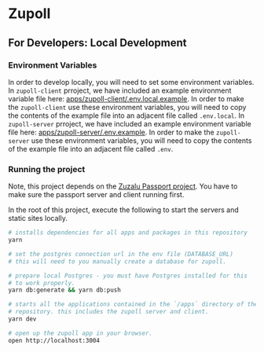 # Zupoll

## For Developers: Local Development

### Environment Variables

In order to develop locally, you will need to set some environment variables.
In `zupoll-client` prroject, we have included an example
environment variable file here: [apps/zupoll-client/.env.local.example](apps/zupoll-client/.env.local.example).
In order to make the `zupoll-client` use these environment variables, you will need to copy the contents of the example file into an adjacent file called `.env.local`.
In `zupoll-server` prroject, we have included an example
environment variable file here: [apps/zupoll-server/.env.example](apps/zupoll-server/.env.example).
In order to make the `zupoll-server` use these environment variables, you will need to copy the contents of the example file into an adjacent file called `.env`.

### Running the project

Note, this project depends on the [Zuzalu Passport project](https://github.com/proofcarryingdata/zupass).
You have to make sure the passport server and client running first.

In the root of this project, execute the following to start the servers and static sites locally.

```bash
# installs dependencies for all apps and packages in this repository
yarn

# set the postgres connection url in the env file (DATABASE_URL)
# this will need to you manually create a database for zupoll.

# prepare local Postgres - you must have Postgres installed for this
# to work properly.
yarn db:generate && yarn db:push

# starts all the applications contained in the `/apps` directory of the
# repository. this includes the zupoll server and client.
yarn dev

# open up the zupoll app in your browser.
open http://localhost:3004
```

